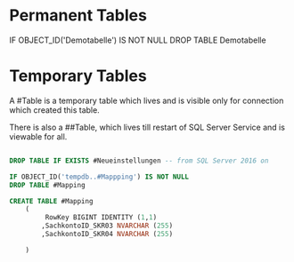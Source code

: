 

# Permanent Tables

IF OBJECT_ID('Demotabelle') IS NOT NULL
DROP TABLE Demotabelle 



# Temporary Tables

A #Table is a temporary table which lives and is visible only for connection which created this table.

There is also a ##Table, which lives till restart of SQL Server Service and is viewable for all. 


````SQL

DROP TABLE IF EXISTS #Neueinstellungen -- from SQL Server 2016 on

IF OBJECT_ID('tempdb..#Mappping') IS NOT NULL
DROP TABLE #Mapping

CREATE TABLE #Mapping 
    (
         RowKey BIGINT IDENTITY (1,1)
        ,SachkontoID_SKR03 NVARCHAR (255)
        ,SachkontoID_SKR04 NVARCHAR (255)

    )

````
